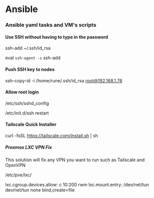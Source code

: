 # Ansible

<h3> Ansible yaml tasks and VM's scripts </h3>


<h4> Use SSH without having to type in the password </h4>

ssh-add ~/.ssh/id_rsa

eval `ssh-agent -s`
ssh-add


<h4> Push SSH key to nodes </h4>

ssh-copy-id -i /home/rune/.ssh/id_rsa root@192.168.1.76

<h4> Allow root login </h4>

/etc/ssh/sshd_config

/etc/init.d/ssh restart

<h4> Tailscale Quick Installer </h4>

curl -fsSL https://tailscale.com/install.sh | sh

<h5> Proxmox LXC VPN Fix </h5>
This solution will fix any VPN you want to run such as Tailscale and OpenVPN

/etc/pve/lxc/

lxc.cgroup.devices.allow: c 10:200 rwm
lxc.mount.entry: /dev/net/tun dev/net/tun none bind,create=file